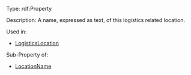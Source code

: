 Type: rdf:Property

Description: A name, expressed as text, of this logistics related location.

Used in:

- [LogisticsLocation](./LogisticsLocation)

Sub-Property of: 

- [LocationName](./locationName)
